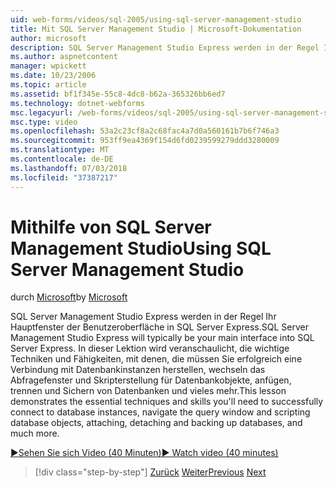 ```yaml
---
uid: web-forms/videos/sql-2005/using-sql-server-management-studio
title: Mit SQL Server Management Studio | Microsoft-Dokumentation
author: microsoft
description: SQL Server Management Studio Express werden in der Regel Ihr Hauptfenster der Benutzeroberfläche in SQL Server Express. In dieser Lektion veranschaulicht die grundlegenden Techniken und Ski...
ms.author: aspnetcontent
manager: wpickett
ms.date: 10/23/2006
ms.topic: article
ms.assetid: bf1f345e-55c8-4dc8-b62a-365326bb6ed7
ms.technology: dotnet-webforms
msc.legacyurl: /web-forms/videos/sql-2005/using-sql-server-management-studio
msc.type: video
ms.openlocfilehash: 53a2c23cf8a2c68fac4a7d0a560161b7b6f746a3
ms.sourcegitcommit: 953ff9ea4369f154d6fd0239599279ddd3280009
ms.translationtype: MT
ms.contentlocale: de-DE
ms.lasthandoff: 07/03/2018
ms.locfileid: "37387217"
---
```

<a name="using-sql-server-management-studio"></a><span data-ttu-id="d726c-104">Mithilfe von SQL Server Management Studio</span><span class="sxs-lookup"><span data-stu-id="d726c-104">Using SQL Server Management Studio</span></span>
====================
<span data-ttu-id="d726c-105">durch [Microsoft](https://github.com/microsoft)</span><span class="sxs-lookup"><span data-stu-id="d726c-105">by [Microsoft](https://github.com/microsoft)</span></span>

<span data-ttu-id="d726c-106">SQL Server Management Studio Express werden in der Regel Ihr Hauptfenster der Benutzeroberfläche in SQL Server Express.</span><span class="sxs-lookup"><span data-stu-id="d726c-106">SQL Server Management Studio Express will typically be your main interface into SQL Server Express.</span></span> <span data-ttu-id="d726c-107">In dieser Lektion wird veranschaulicht, die wichtige Techniken und Fähigkeiten, mit denen, die müssen Sie erfolgreich eine Verbindung mit Datenbankinstanzen herstellen, wechseln das Abfragefenster und Skripterstellung für Datenbankobjekte, anfügen, trennen und Sichern von Datenbanken und vieles mehr.</span><span class="sxs-lookup"><span data-stu-id="d726c-107">This lesson demonstrates the essential techniques and skills you'll need to successfully connect to database instances, navigate the query window and scripting database objects, attaching, detaching and backing up databases, and much more.</span></span>

[<span data-ttu-id="d726c-108">&#9654;Sehen Sie sich Video (40 Minuten)</span><span class="sxs-lookup"><span data-stu-id="d726c-108">&#9654; Watch video (40 minutes)</span></span>](https://channel9.msdn.com/Blogs/ASP-NET-Site-Videos/using-sql-server-management-studio)

> [!div class="step-by-step"]
> <span data-ttu-id="d726c-109">[Zurück](connecting-your-web-application-to-sql-server-2005-express-edition.md)
> [Weiter](getting-started-with-reporting-services.md)</span><span class="sxs-lookup"><span data-stu-id="d726c-109">[Previous](connecting-your-web-application-to-sql-server-2005-express-edition.md)
[Next](getting-started-with-reporting-services.md)</span></span>
